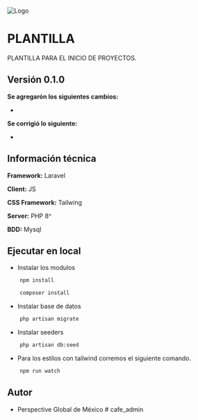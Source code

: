 ![Logo](https://tamtamservices.com/blog/wp-content/uploads/2019/05/inspeccion-registro-jornada.jpeg)

# PLANTILLA 

PLANTILLA PARA EL INICIO DE PROYECTOS. 

## Versión 0.1.0

**Se agregarón los siguientes cambios:**
 
- 

**Se corrigió lo siguiente:**

- 

## Información técnica

**Framework:** Laravel

**Client:** JS

**CSS Framework:** Tailwing

**Server:** PHP 8^

**BDD:** Mysql


## Ejecutar en local

- Instalar los modulos

```bash
    npm install
```

```bash
    composer install
```

- Instalar base de datos

```bash
    php artisan migrate
```

- Instalar seeders

```bash
    php artisan db:seed
```

- Para los estilos con tailwind corremos el siguiente comando.


```bash
    npm run watch  
```

## Autor

- Perspective Global de México
#   c a f e _ a d m i n  
 